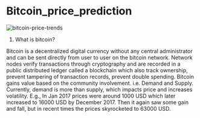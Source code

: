 # Bitcoin_price_prediction
![bitcoin-price-trends](https://user-images.githubusercontent.com/84913669/152358104-bef59c59-3e14-4d3a-9f7d-873ad637a5f1.jpg)
1. What is bitcoin?

Bitcoin is a decentralized digital currency without any central administrator and can be sent directly from user to user on the bitcoin network. Network nodes verify transactions through cryptography and are recorded in a public distributed ledger called a blockchain which also track ownership, prevent tampering of transaction records, prevent double spending.
Bitcoin gains value based on the community involvement. i.e. Demand and Supply. Currently, demand is more than supply, which impacts price and increases volatility. E.g., In Jan 2017 prices were around 1000 USD which later increased to 16000 USD by December 2017. Then it again saw some gain and fall, but in recent times the prices skyrocketed to 63000 USD.
